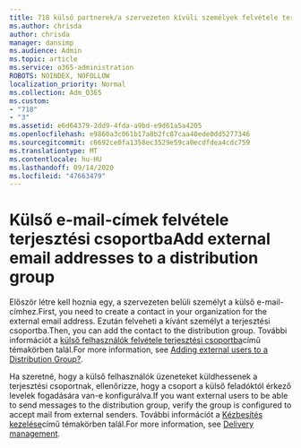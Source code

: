 ```yaml
---
title: 718 külső partnerek/a szervezeten kívüli személyek felvétele terjesztési listára
ms.author: chrisda
author: chrisda
manager: dansimp
ms.audience: Admin
ms.topic: article
ms.service: o365-administration
ROBOTS: NOINDEX, NOFOLLOW
localization_priority: Normal
ms.collection: Adm_O365
ms.custom:
- "718"
- "3"
ms.assetid: e6d64379-2dd9-4fda-a9bd-e9d61a5a4205
ms.openlocfilehash: e9860a3c061b17a8b2fc87caa40ede0dd5277346
ms.sourcegitcommit: c6692ce0fa1358ec3529e59ca0ecdfdea4cdc759
ms.translationtype: MT
ms.contentlocale: hu-HU
ms.lasthandoff: 09/14/2020
ms.locfileid: "47663479"
---
```

# <a name="add-external-email-addresses-to-a-distribution-group"></a><span data-ttu-id="f1eff-102">Külső e-mail-címek felvétele terjesztési csoportba</span><span class="sxs-lookup"><span data-stu-id="f1eff-102">Add external email addresses to a distribution group</span></span>

<span data-ttu-id="f1eff-103">Először létre kell hoznia egy, a szervezeten belüli személyt a külső e-mail-címhez.</span><span class="sxs-lookup"><span data-stu-id="f1eff-103">First, you need to create a contact in your organization for the external email address.</span></span> <span data-ttu-id="f1eff-104">Ezután felveheti a kívánt személyt a terjesztési csoportba.</span><span class="sxs-lookup"><span data-stu-id="f1eff-104">Then, you can add the contact to the distribution group.</span></span> <span data-ttu-id="f1eff-105">További információt a [külső felhasználók felvétele terjesztési csoportba](https://support.office.com/client/caa0f310-0bb7-48e3-8ad2-cb358b53bbba)című témakörben talál.</span><span class="sxs-lookup"><span data-stu-id="f1eff-105">For more information, see [Adding external users to a Distribution Group?](https://support.office.com/client/caa0f310-0bb7-48e3-8ad2-cb358b53bbba).</span></span>

<span data-ttu-id="f1eff-106">Ha szeretné, hogy a külső felhasználók üzeneteket küldhessenek a terjesztési csoportnak, ellenőrizze, hogy a csoport a külső feladóktól érkező levelek fogadására van-e konfigurálva.</span><span class="sxs-lookup"><span data-stu-id="f1eff-106">If you want external users to be able to send messages to the distribution group, verify the group is configured to accept mail from external senders.</span></span> <span data-ttu-id="f1eff-107">További információt a [Kézbesítés kezelése](https://technet.microsoft.com/library/bb124513.aspx#deliverymanagement)című témakörben talál.</span><span class="sxs-lookup"><span data-stu-id="f1eff-107">For more information, see [Delivery management](https://technet.microsoft.com/library/bb124513.aspx#deliverymanagement).</span></span>

